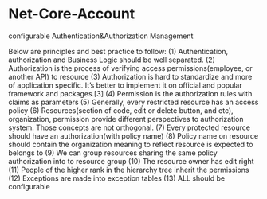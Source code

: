 # Net-Core-Account
configurable Authentication&amp;Authorization Management

Below are principles and best practice to follow:
(1) Authentication, authorization and Business Logic should be well separated.
(2) Authorization is the process of verifying access permissions(employee,
or another API) to resource
(3) Authorization is hard to standardize and more of application
specific. It’s better to implement it on official and popular
framework and packages.[3]
(4) Permission is the authorization rules with claims as parameters
(5) Generally, every restricted resource has an access policy
(6) Resources(section of code, edit or delete button, and etc),
organization, permission provide different perspectives to
authorization system. Those concepts are not orthogonal.
(7) Every protected resource should have an authorization(with policy name)
(8) Policy name on resource should contain the
organization meaning to reflect resource is expected to belongs to
(9) We can group resources sharing the same policy authorization into
to resource group
(10) The resource owner has edit right
(11) People of the higher rank in the hierarchy tree inherit the permissions
(12) Exceptions are made into exception tables
(13) ALL should be configurable

